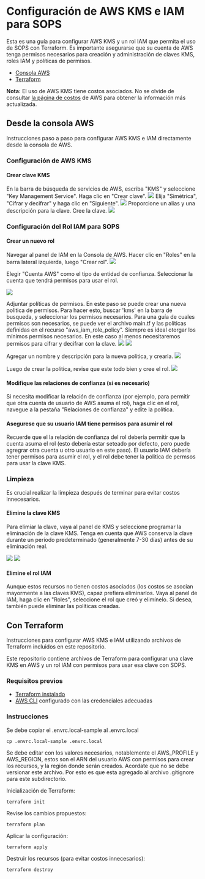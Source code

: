 # Configuración de AWS KMS e IAM para SOPS 

Esta es una guía para configurar AWS KMS y un rol IAM que permita el uso de SOPS con Terraform. Es
importante asegurarse que su cuenta de AWS tenga permisos necesarios para
creación y administración de claves KMS, roles IAM y políticas de permisos.

- [Consola AWS](#desde-la-consola-aws)
- [Terraform](#con-terraform)

**Nota:** El uso de AWS KMS tiene costos asociados. No se olvide de consultar [la página de costos](https://calculator.aws) de AWS para obtener la información más actualizada.

## Desde la consola AWS

Instrucciones paso a paso para configurar AWS KMS e IAM directamente desde la consola de AWS.

### Configuración de AWS KMS

#### Crear clave KMS
En la barra de búsqueda de servicios de AWS, escriba "KMS" y seleccione "Key Management Service".
Haga clic en "Crear clave".
![](./assets/kms-search.png)
Elija "Simétrica", "Cifrar y decifrar" y haga clic en "Siguiente".
![](./assets/select-key-characteristics.png)
Proporcione un alias y una descripción para la clave. Cree la clave.
![](./assets/key-alias.png)


### Configuración del Rol IAM para SOPS

#### Crear un nuevo rol
Navegar al panel de IAM en la Consola de AWS.
Hacer clic en "Roles" en la barra lateral izquierda, luego "Crear rol".
![](./assets/create-role.png)

Elegir "Cuenta AWS" como el tipo de entidad de confianza. Seleccionar la cuenta que tendrá permisos para usar el rol.

![](./assets/role-type.png)

Adjuntar políticas de permisos. 
En este paso se puede crear una nueva politica de permisos. Para hacer esto,
buscar 'kms' en la barra de busqueda, y seleccionar los permisos necesarios. Para una guía de cuales permisos son necesarios, se puede ver el archivo main.tf y las políticas definidas en el recurso "aws_iam_role_policy". Siempre es ideal otorgar los mínimos permisos necesarios. En este caso al menos necesitaremos permisos para cifrar y decifrar con la clave.
![](./assets/create-policy.png)
![](./assets/policy-permissions.png)

Agregar un nombre y descripción para la nueva politica, y crearla.
![](./assets/review-policy.png)

Luego de crear la politica, revise que este todo bien y cree el rol.
![](./assets/review-role.png)

#### Modifique las relaciones de confianza (si es necesario)
Si necesita modificar la relación de confianza (por ejemplo, para permitir que otra cuenta de usuario de AWS asuma el rol), haga clic en el rol, navegue a la pestaña "Relaciones de confianza" y edite la política.

#### Asegurese que su usuario IAM tiene permisos para asumir el rol

Recuerde que el la relación de confianza del rol debería permitir que la cuenta
asuma el rol (esto debería estar seteado por defecto, pero puede agregrar otra
cuenta u otro usuario en este paso). El usuario IAM debería tener permisos para asumir el rol, y el rol debe tener la politica de permsos para
usar la clave KMS. 

### Limpieza 

Es crucial realizar la limpieza después de terminar para evitar costos innecesarios.

#### Elimine la clave KMS 
Para elimiar la clave, vaya al panel de KMS y seleccione programar la eliminación de la clave KMS. Tenga en cuenta que AWS conserva la clave durante un período predeterminado (generalmente 7-30 días) antes de su eliminación real.

![](./assets/key-actions.png)
![](./assets/key-deletion.png)

#### Elimine el rol IAM
Aunque estos recursos no tienen costos asociados (los costos se asocian mayormente a las claves KMS), capaz prefiera eliminarlos. Vaya al panel de IAM, haga clic en "Roles", seleccione el rol que creó y elimínelo. Si desea, también puede eliminar las políticas creadas. 

## Con Terraform

Instrucciones para configurar AWS KMS e IAM utilizando archivos de Terraform incluidos en este repositorio.

Este repositorio contiene archivos de Terraform para configurar una clave KMS en AWS y un rol IAM con permisos para usar esa clave con SOPS.

### Requisitos previos

 - [Terraform
   instalado](https://developer.hashicorp.com/terraform/tutorials/aws-get-started/install-cli)
 - [AWS CLI](https://docs.aws.amazon.com/cli/latest/userguide/getting-started-install.html) configurado con las credenciales adecuadas

### Instrucciones

Se debe copiar el .envrc.local-sample al .envrc.local
```
cp .envrc.local-sample .envrc.local 
```
Se debe editar con los valores necesarios, notablemente el AWS_PROFILE y
AWS_REGION, estos son el ARN del usuario AWS con permisos para crear los recursos, y la región donde serán creados. Acordate que no se debe versionar este archivo. Por esto es
que esta agregado al archivo .gitignore para este subdirectorio.

Inicialización de Terraform:

```
terraform init
```
Revise los cambios propuestos:

```
terraform plan
```

Aplicar la configuración:

```
terraform apply
```
Destruir los recursos (para evitar costos innecesarios):
```
terraform destroy
```

